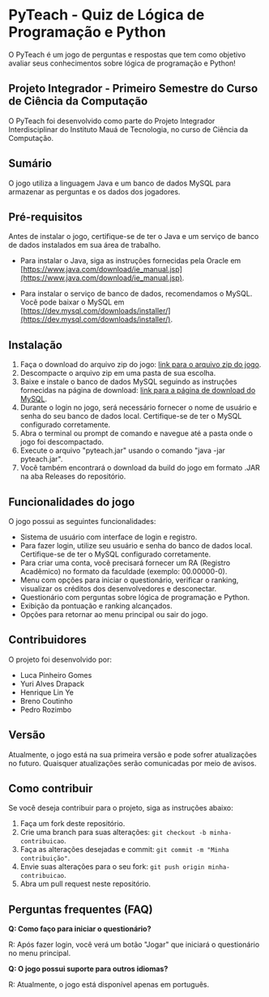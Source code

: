 # PyTeach - Quiz de Lógica de Programação e Python

O PyTeach é um jogo de perguntas e respostas que tem como objetivo avaliar seus conhecimentos sobre lógica de programação e Python!

## Projeto Integrador - Primeiro Semestre do Curso de Ciência da Computação

O PyTeach foi desenvolvido como parte do Projeto Integrador Interdisciplinar do Instituto Mauá de Tecnologia, no curso de Ciência da Computação.

## Sumário

O jogo utiliza a linguagem Java e um banco de dados MySQL para armazenar as perguntas e os dados dos jogadores.

## Pré-requisitos

Antes de instalar o jogo, certifique-se de ter o Java e um serviço de banco de dados instalados em sua área de trabalho.

- Para instalar o Java, siga as instruções fornecidas pela Oracle em [https://www.java.com/download/ie_manual.jsp](https://www.java.com/download/ie_manual.jsp).

- Para instalar o serviço de banco de dados, recomendamos o MySQL. Você pode baixar o MySQL em [https://dev.mysql.com/downloads/installer/](https://dev.mysql.com/downloads/installer/).

## Instalação

1. Faça o download do arquivo zip do jogo: [link para o arquivo zip do jogo](https://drive.google.com/file/d/1pkpuOTAUD6uuODl8MidaY2F6k70eamWR/view?usp=sharing).
2. Descompacte o arquivo zip em uma pasta de sua escolha.
3. Baixe e instale o banco de dados MySQL seguindo as instruções fornecidas na página de download: [link para a página de download do MySQL](https://drive.google.com/file/d/1mYj6BuPlzBWc5QF7WkSHXd1jUn-PYh5u/view?usp=sharing).
4. Durante o login no jogo, será necessário fornecer o nome de usuário e senha do seu banco de dados local. Certifique-se de ter o MySQL configurado corretamente.
5. Abra o terminal ou prompt de comando e navegue até a pasta onde o jogo foi descompactado.
6. Execute o arquivo "pyteach.jar" usando o comando "java -jar pyteach.jar".
7. Você também encontrará o download da build do jogo em formato .JAR na aba Releases do repositório.

## Funcionalidades do jogo

O jogo possui as seguintes funcionalidades:

- Sistema de usuário com interface de login e registro.
- Para fazer login, utilize seu usuário e senha do banco de dados local. Certifique-se de ter o MySQL configurado corretamente.
- Para criar uma conta, você precisará fornecer um RA (Registro Acadêmico) no formato da faculdade (exemplo: 00.00000-0).
- Menu com opções para iniciar o questionário, verificar o ranking, visualizar os créditos dos desenvolvedores e desconectar.
- Questionário com perguntas sobre lógica de programação e Python.
- Exibição da pontuação e ranking alcançados.
- Opções para retornar ao menu principal ou sair do jogo.

## Contribuidores

O projeto foi desenvolvido por:

- Luca Pinheiro Gomes
- Yuri Alves Drapack
- Henrique Lin Ye
- Breno Coutinho
- Pedro Rozimbo

## Versão

Atualmente, o jogo está na sua primeira versão e pode sofrer atualizações no futuro. Quaisquer atualizações serão comunicadas por meio de avisos.

## Como contribuir

Se você deseja contribuir para o projeto, siga as instruções abaixo:

1. Faça um fork deste repositório.
2. Crie uma branch para suas alterações: `git checkout -b minha-contribuicao`.
3. Faça as alterações desejadas e commit: `git commit -m "Minha contribuição"`.
4. Envie suas alterações para o seu fork: `git push origin minha-contribuicao`.
5. Abra um pull request neste repositório.

## Perguntas frequentes (FAQ)

**Q: Como faço para iniciar o questionário?**

R: Após fazer login, você verá um botão "Jogar" que iniciará o questionário no menu principal.

**Q: O jogo possui suporte para outros idiomas?**

R: Atualmente, o jogo está disponível apenas em português.


